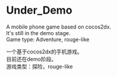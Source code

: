 # Under_Demo  
A mobile phone game based on cocos2dx.  
It's still in the demo stage.  
Game type: Adventure, rouge-like  
  
一个基于cocos2dx的手机游戏。  
目前还在demo阶段。  
游戏类型：探险，rouge-like  
